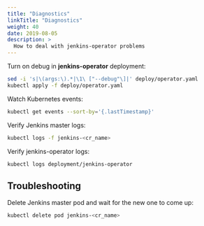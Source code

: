 ```yaml
---
title: "Diagnostics"
linkTitle: "Diagnostics"
weight: 40
date: 2019-08-05
description: >
  How to deal with jenkins-operator problems
---
```



Turn on debug in **jenkins-operator** deployment:

```bash
sed -i 's|\(args:\).*|\1\ ["--debug"\]|' deploy/operator.yaml
kubectl apply -f deploy/operator.yaml
```

Watch Kubernetes events:

```bash
kubectl get events --sort-by='{.lastTimestamp}'
```

Verify Jenkins master logs:

```bash
kubectl logs -f jenkins-<cr_name>
```

Verify jenkins-operator logs:

```bash
kubectl logs deployment/jenkins-operator
```

## Troubleshooting

Delete Jenkins master pod and wait for the new one to come up:

```bash
kubectl delete pod jenkins-<cr_name>
```
